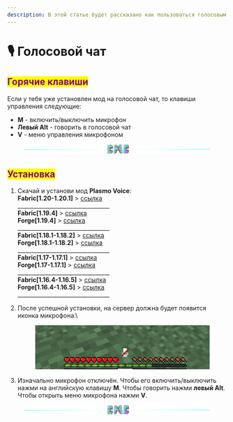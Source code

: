 ```yaml
---
description: В этой статье будет рассказано как пользоваться голосовым чатом
---
```


# 🎙 Голосовой чат

## <mark style="color:purple;">Горячие клавиши</mark>

Если у тебя уже установлен мод на голосовой чат, то клавиши управления следующие:

* **M** - включить/выключить микрофон
* **Левый Alt** - говорить в голосовой чат
* **V** - меню управления микрофоном

<figure><img src="../.gitbook/assets/gitlab_hr7.svg" alt=""><figcaption></figcaption></figure>

## <mark style="color:purple;">Установка</mark>

1. Скачай и установи мод **Plasmo Voice**:\
   **Fabric\[1.20-1.20.1]** > [ссылка](https://modrinth.com/plugin/plasmo-voice/version/fabric-1.20-2.0.5)\
   \_\_\_\_\_\_\_\_\_\_\_\_\_\_\_\_\_\_\_\_\_\_\_\_\_\_\_\_\_\_\_\_\_\
   **Fabric\[1.19.4]** > [ссылка](https://modrinth.com/plugin/plasmo-voice/version/fabric-1.19.4-2.0.5)\
   **Forge\[1.19.4]** > [ссылка](https://modrinth.com/plugin/plasmo-voice/version/forge-1.19.4-2.0.5)\
   \_\_\_\_\_\_\_\_\_\_\_\_\_\_\_\_\_\_\_\_\_\_\_\_\_\_\_\_\_\_\_\_\_\
   **Fabric\[1.18.1-1.18.2]** > [ссылка](https://modrinth.com/plugin/plasmo-voice/version/fabric-1.18-1.2.19)\
   **Forge\[1.18.1-1.18.2]** > [ссылка](https://modrinth.com/plugin/plasmo-voice/version/forge-1.18-1.2.19)\
   \_\_\_\_\_\_\_\_\_\_\_\_\_\_\_\_\_\_\_\_\_\_\_\_\_\_\_\_\_\_\_\_\_\
   **Fabric\[1.17-1.17.1]** > [ссылка](https://modrinth.com/plugin/plasmo-voice/version/fabric-1.17-1.2.19)\
   **Forge\[1.17-1.17.1]** > [ссылка](https://modrinth.com/plugin/plasmo-voice/version/forge-1.17-1.2.19)\
   \_\_\_\_\_\_\_\_\_\_\_\_\_\_\_\_\_\_\_\_\_\_\_\_\_\_\_\_\_\_\_\_\_\
   **Fabric\[1.16.4-1.16.5]** > [ссылка](https://modrinth.com/plugin/plasmo-voice/version/fabric-1.16-1.2.19)\
   **Forge\[1.16.4-1.16.5]** > [ссылка](https://modrinth.com/plugin/plasmo-voice/version/forge-1.16-1.2.19)\
   \_\_\_\_\_\_\_\_\_\_\_\_\_\_\_\_\_\_\_\_\_\_\_\_\_\_\_\_\_\_\_\_\_
2.  После успешной установки, на сервер должна будет появится иконка микрофона:\


    <figure><img src="../.gitbook/assets/image (3).png" alt=""><figcaption></figcaption></figure>


3. Изначально микрофон отключён. Чтобы его включить/выключить нажми на английскую клавишу **M**. Чтобы говорить нажми **левый Alt**. Чтобы открыть меню микрофона нажми **V**.

<figure><img src="../.gitbook/assets/gitlab_hr7.svg" alt=""><figcaption></figcaption></figure>
